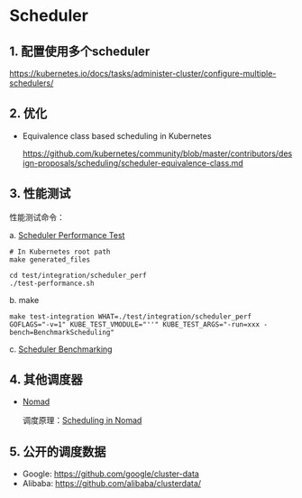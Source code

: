 # Scheduler

## 1. 配置使用多个scheduler

https://kubernetes.io/docs/tasks/administer-cluster/configure-multiple-schedulers/

## 2. 优化

- Equivalence class based scheduling in Kubernetes

  https://github.com/kubernetes/community/blob/master/contributors/design-proposals/scheduling/scheduler-equivalence-class.md

## 3. 性能测试

性能测试命令：

a. [Scheduler Performance Test](https://github.com/kubernetes/kubernetes/tree/master/test/integration/scheduler_perf)

```
# In Kubernetes root path
make generated_files

cd test/integration/scheduler_perf
./test-performance.sh
```

b. make

```
make test-integration WHAT=./test/integration/scheduler_perf GOFLAGS="-v=1" KUBE_TEST_VMODULE="''" KUBE_TEST_ARGS="-run=xxx -bench=BenchmarkScheduling"
```

c. [Scheduler Benchmarking](https://github.com/kubernetes/community/blob/master/contributors/devel/sig-scheduling/scheduler_benchmarking.md)

## 4. 其他调度器

* [Nomad](https://github.com/hashicorp/nomad)

  调度原理：[Scheduling in Nomad](https://www.nomadproject.io/docs/internals/scheduling/scheduling.html)

## 5. 公开的调度数据

* Google: https://github.com/google/cluster-data
* Alibaba: https://github.com/alibaba/clusterdata/